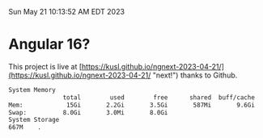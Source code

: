 Sun May 21 10:13:52 AM EDT 2023

# Angular 16?


This project is live at [https://kusl.github.io/ngnext-2023-04-21/](https://kusl.github.io/ngnext-2023-04-21/ "next!") thanks to Github.

```bash
System Memory
               total        used        free      shared  buff/cache   available
Mem:            15Gi       2.2Gi       3.5Gi       587Mi       9.6Gi        12Gi
Swap:          8.0Gi       3.0Mi       8.0Gi
System Storage
667M	.
